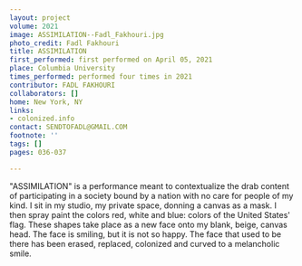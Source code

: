 ```yaml
---
layout: project
volume: 2021
image: ASSIMILATION--Fadl_Fakhouri.jpg
photo_credit: Fadl Fakhouri
title: ASSIMILATION
first_performed: first performed on April 05, 2021
place: Columbia University
times_performed: performed four times in 2021
contributor: FADL FAKHOURI
collaborators: []
home: New York, NY
links:
- colonized.info
contact: SENDTOFADL@GMAIL.COM
footnote: ''
tags: []
pages: 036-037

---
```


"ASSIMILATION" is a performance meant to contextualize the drab content of participating in a society bound by a nation with no care for people of my kind. I sit in my studio, my private space, donning a canvas as a mask. I then spray paint the colors red, white and blue: colors of the United States' flag. These shapes take place as a new face onto my blank, beige, canvas head. The face is smiling, but it is not so happy. The face that used to be there has been erased, replaced, colonized and curved to a melancholic smile.
